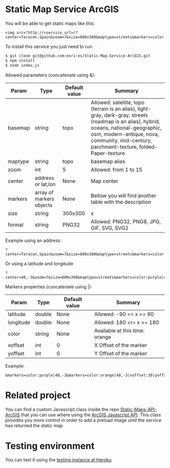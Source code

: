 # Static Map Service ArcGIS
You will be able to get static maps like this:

```
<img src="http://<service_url>/?center=Taracon,Spain&zoom=7&size=600x300&maptype=streets&markers=color:purple|40,-3&markers=color:orange|40,-3|xoffset:30|yoffset:30">
```

To install this service you just need to run:
```zsh
$ git clone git@github.com:esri-es/Static-Map-Service-ArcGIS.git
$ npm install
$ node index.js
```
Allowed parameters (concatenate using &): 

Param| Type | Default value | Summary
--- | --- | --- | ---
basemap|string|topo|Allowed: satellite, topo (terrain is an alias), light-gray, dark-gray, streets (roadmap is an alias), hybrid, oceans, national-geographic, osm, modern-antique, nova, community, mid-century, parchment-texture, folded-Paper-texture
maptype|string|topo|basemap alias
zoom|int|5|Allowed: from 1 to 15
center|address or lat,lon|None|Map center
markers|array of markers objects|None|Bellow you will find another table with the description
size|string|300x300|<Width>x<Height>
format|string|PNG32|Allowed: PNG32, PNG8, JPG, GIF, SVG, SVG2

Example using an address: 
```
?center=Taracon,Spain&zoom=7&size=600x300&maptype=streets&markers=color:purple|40,-3
```
Or using a latitude and longitude
```
?center=40,-3&zoom=7&size=600x300&maptype=streets&markers=color:purple|40,-3
```

Markers properties (concatenate using |):

Param| Type | Default value | Summary
--- | --- | --- | ---
latitude|double|None|Allowed: -90 <= x >= 90
longitude|double|None|Allowed: 180 <r= x >= 180
color|string|None|Available at this time: orange|purple
xoffset|int|0|X Offset of the marker
yoffset|int|0|Y Offset of the marker

Example: 
```
&markers=color:purple|40,-3&markers=color:orange|40,-3|xoffset:30|yoffset:30
```
# Related project
You can find a custom Javascript class inside the repo [Static-Maps-API-ArcGIS](https://github.com/esri-es/Static-Maps-API-ArcGIS) that you can use where using the [ArcGIS Javascript API](js.arcgis.com). This class provides you more control in order to add a preload image until the service has returned the static map

# Testing environment
You can test it using the [testing instance at Heroku](https://staticmapservice.herokuapp.com/?center=Brooklyn+Bridge,New+York,NY&zoom=13&size=600x300&maptype=streets&markers=color:purple%7C40.702147,-74.015794&markers=color:orange%7C40.711614,-74.012318&markers=color:orange%7C40.718217,-73.998284)
